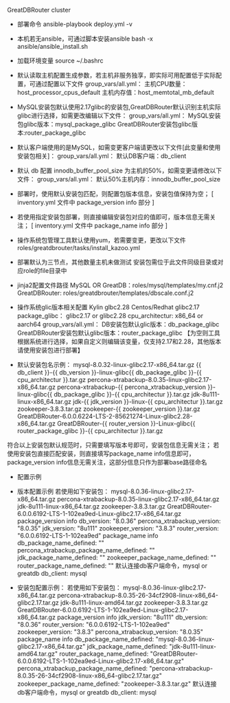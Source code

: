GreatDBRouter cluster
- 部署命令
ansible-playbook deploy.yml -v

- 本机若无ansible，可通过脚本安装ansible
bash -x ansible/ansible_install.sh

- 加载环境变量
source ~/.bashrc

- 默认读取主机配置生成参数，若主机非服务独享，即实际可用配置低于实际配置，可通过配置以下文件
group_vars/all.yml：
    主机CPU数量：host_processor_cpus_default
    主机内存值：host_memtotal_mb_default

- MySQL安装包默认使用2.17glibc的安装包,GreatDBRouter默认识别主机实际glibc进行选择，如需更改编辑以下文件：
group_vars/all.yml：
    MySQL安装包glibc版本：mysql_package_glibc
    GreatDBRouter安装包glibc版本:router_package_glibc

- 默认客户端使用的是MySQL，如需变更客户端请更改以下文件[此变量和使用安装包相关]：
group_vars/all.yml：
    默认DB客户端：db_client

- 默认 db 配置 innodb_buffer_pool_size 为主机的50%，如需变更请修改以下文件：
group_vars/all.yml：
    默认50%主机内存：innodb_buffer_pool_size

- 部署时，使用默认安装包匹配，则配置包版本信息，安装包值保持为空；
[ inventory.yml 文件中 package_version info 部分 ]

- 若使用指定安装包部署，则直接编辑安装包对应的值即可，版本信息无需关注；
[ inventory.yml 文件中 package_name info 部分 ] 

- 操作系统包管理工具默认使用yum，若需要变更，更改以下文件
roles/greatdbrouter/tasks/install_kazoo.yml

- 部署默认为三节点，其他数量主机未做测试
安装包需位于此文件同级目录或对应role的file目录中

- jinja2配置文件路径
MySQL OR GreatDB：roles/mysql/templates/my.cnf.j2
GreatDBRouter: roles/greatdbrouter/templates/dbscale.conf.j2

- 操作系统glic版本相关配置
Kylin glbc2.28
Centos/Redhat glibc2.17
package_glibc： glibc2.17 or glibc2.28
cpu_architectur: x86_64 or aarch64
group_vars/all.yml：
    DB安装包默认glic版本：db_package_glibc
    GreatDBRouter安装包默认glibc版本：router_package_glibc 【为空则工具根据系统进行选择，如果自定义则编辑该变量，仅支持2.17和2.28，其他版本请使用安装包进行部署】

- 默认安装包名示例：
mysql-8.0.32-linux-glibc2.17-x86_64.tar.gz
    {{ db_client }}-{{ db_version }}-linux-glibc{{ db_package_glibc }}-{{ cpu_architectur }}.tar.gz
percona-xtrabackup-8.0.35-linux-glibc2.17-x86_64.tar.gz
    percona-xtrabackup-{{ percona_xtrabackup_version }}-linux-glibc{{ db_package_glibc }}-{{ cpu_architectur }}.tar.gz
jdk-8u111-linux-x86_64.tar.gz
    jdk-{{ jdk_version }}-linux-{{ cpu_architectur }}.tar.gz
zookeeper-3.8.3.tar.gz
    zookeeper-{{ zookeeper_version }}.tar.gz
GreatDBRouter-6.0.0.6224-LTS-2-85621274-Linux-glibc2.28-x86_64.tar.gz
    GreatDBRouter-{{ router_version }}-Linux-glibc{{ router_package_glibc  }}-{{ cpu_architectur }}.tar.gz

符合以上安装包默认规范时，只需要填写版本号即可，安装包信息无需关注；
若使用安装包直接匹配安装，则直接填写package_name info信息即可，package_version info信息无需关注，这部分信息只作为部署base路径命名 


- 配置示例
- 版本配置示例
若使用如下安装包：
    mysql-8.0.36-linux-glibc2.17-x86_64.tar.gz
    percona-xtrabackup-8.0.35-linux-glibc2.17-x86_64.tar.gz
    jdk-8u111-linux-x86_64.tar.gz
    zookeeper-3.8.3.tar.gz
    GreatDBRouter-6.0.0.6192-LTS-1-102ea9ed-Linux-glibc2.17-x86_64.tar.gz
package_version info
db_version: "8.0.36"
percona_xtrabackup_version: "8.0.35"
jdk_version: "8u111"
zookeeper_version: "3.8.3"
router_version: "6.0.0.6192-LTS-1-102ea9ed"
package_name info
db_package_name_defined: ""
percona_xtrabackup_package_name_defined: ""
jdk_package_name_defined: ""
zookeeper_package_name_defined: ""
router_package_name_defined: ""
默认连接db客户端命令，mysql or greatdb
db_client: mysql

- 安装包配置示例：
若使用如下安装包：
    mysql-8.0.36-linux-glibc2.17-x86_64.tar.gz
    percona-xtrabackup-8.0.35-26-34cf2908-linux-x86_64-glibc2.17.tar.gz
    jdk-8u111-linux-amd64.tar.gz
    zookeeper-3.8.3.tar.gz
    GreatDBRouter-6.0.0.6192-LTS-1-102ea9ed-Linux-glibc2.17-x86_64.tar.gz
package_version info
jdk_version: "8u111"
db_version: "8.0.36"
router_version: "6.0.0.6192-LTS-1-102ea9ed"
zookeeper_version: "3.8.3"
percona_xtrabackup_version: "8.0.35"
package_name info
db_package_name_defined: "mysql-8.0.36-linux-glibc2.17-x86_64.tar.gz"
jdk_package_name_defined: "jdk-8u111-linux-amd64.tar.gz"
router_package_name_defined: "GreatDBRouter-6.0.0.6192-LTS-1-102ea9ed-Linux-glibc2.17-x86_64.tar.gz"
percona_xtrabackup_package_name_defined: "percona-xtrabackup-8.0.35-26-34cf2908-linux-x86_64-glibc2.17.tar.gz"
zookeeper_package_name_defined: "zookeeper-3.8.3.tar.gz"
默认连接db客户端命令，mysql or greatdb
db_client: mysql
